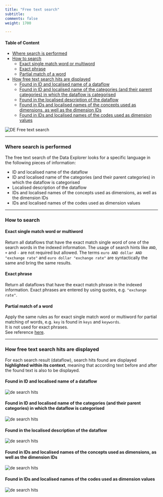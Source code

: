 ```yaml
---
title: "Free text search"
subtitle: 
comments: false
weight: 1700

---
```


#### Table of Content
- [Where search is performed](#where-search-is-performed)
- [How to search](#how-to-search)
  - [Exact single match word or multiword](#exact-single-match-word-or-multiword)
  - [Exact phrase](#exact-phrase)
  - [Partial match of a word](#partial-match-of-a-word)
- [How free text search hits are displayed](#how-free-text-search-hits-are-displayed)
  - [Found in ID and localised name of a dataflow](#found-in-id-and-localised-name-of-a-dataflow)
  - [Found in ID and localised name of the categories (and their parent categories) in which the dataflow is categorised](#found-in-id-and-localised-name-of-the-categories-and-their-parent-categories-in-which-the-dataflow-is-categorised)
  - [Found in the localised description of the dataflow](#found-in-the-localised-description-of-the-dataflow)
  - [Found in IDs and localised names of the concepts used as dimensions, as well as the dimension IDs](#found-in-ids-and-localised-names-of-the-concepts-used-as-dimensions-as-well-as-the-dimension-ids)
  - [Found in IDs and localised names of the codes used as dimension values](#found-in-ids-and-localised-names-of-the-codes-used-as-dimension-values)

![DE Free text search](/dotstatsuite-documentation/images/de-free-text-search.png)

---

### Where search is performed
The free text search of the Data Explorer looks for a specific language in the following pieces of information:
* ID and localised name of the dataflow
* ID and localised name of the categories (and their parent categories) in which the dataflow is categorised
* Localised description of the dataflow
* IDs and localised names of the concepts used as dimensions, as well as the dimension IDs
* IDs and localised names of the codes used as dimension values

---

### How to search
#### Exact single match word or multiword
Return all dataflows that have the exact match single word of one of the search words in the indexed information. The usage of search hints like `AND`, `+` and `-` are not required but allowed. The terms `euro AND dollar AND "exchange rate"` and `euro dollar "exchange rate"` are syntactically the same and bring the same results.

#### Exact phrase
Return all dataflows that have the exact match phrase in the indexed information. Exact phrases are entered by using quotes, e.g. `"exchange rate"`.

#### Partial match of a word
Apply the same rules as for exact single match word or multiword for partial matching of words, e.g. `key` is found in `keys` and `keywords`.  
It is not used for exact phrases.  
See reference [here](https://www.elastic.co/guide/en/elasticsearch/guide/current/partial-matching.html).

---

### How free text search hits are displayed
For each search result (dataflow), search hits found are displayed **highlighted within its context**, meaning that according text before and after the found text is also to be displayed.

#### Found in ID and localised name of a dataflow
![de search hits](/dotstatsuite-documentation/images/de-search-hits-1.png)

#### Found in ID and localised name of the categories (and their parent categories) in which the dataflow is categorised
![de search hits](/dotstatsuite-documentation/images/de-search-hits-2.png)

#### Found in the localised description of the dataflow
![de search hits](/dotstatsuite-documentation/images/de-search-hits-3.png)

#### Found in IDs and localised names of the concepts used as dimensions, as well as the dimension IDs
![de search hits](/dotstatsuite-documentation/images/de-search-hits-4.png)

#### Found in IDs and localised names of the codes used as dimension values
![de search hits](/dotstatsuite-documentation/images/de-search-hits-5.png)
